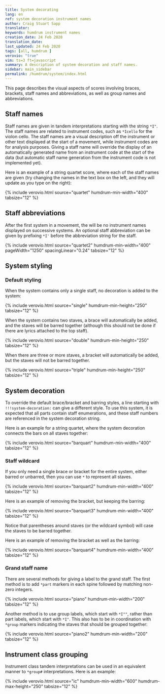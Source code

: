 ```yaml
---
title: System decorating
lang: en
ref: system decoration instrument names
author: Craig Stuart Sapp
translator: 
keywords: humdrum instrument names
creation_date: 24 Feb 2020
translation_date: 
last_updated: 24 Feb 2020
tags: [all, humdrum ]
verovio: "true"
vim: ts=3 ft=javascript
summary: A description of system decoration and staff names.
sidebar: main_sidebar
permalink: /humdrum/system/index.html
---
```


This page describes the visual aspects of scores involving braces, brackets, staff names and abbreviations,
as well as group names and abbreviations.


## Staff names ##

Staff names are given in tandem interpretations starting with the
string `*I"`.  The staff names are related to <a target="_blank">instrument
codes</a>, such as `*Icello` for the violon cello.  The staff names
are a visual description off the instrument or other text displayed
at the start of a movement, while instrument codes are for analysis
purposes.  Giving a staff name will override the display of an
automatically generated name from an instrument code at the start
of the data (but automatic staff name generation from the instrument
code is not implemented yet).

Here is an example of a string quartet score, where each of the
staff names are given (try changing the names in the text box on
the left, and they will update as you type on the right):

{% include verovio.html
	source="quartet"
	humdrum-min-width="400"
	tabsize="12"
%}
<script type="application/json" id="quartet">
**kern	**kern	**kern	**kern
*I"Cello	*I"Viola	*I"Violin 2	*I"Violin 1
*M4/4	*M4/4	*M4/4	*M4/4
=	=	=	=
1CC	1c	1g	1ee
=	=	=	=
*-	*-	*-	*-
</script>



## Staff abbreviations ##

After the first system in a movement, the will be no instrument names displayed on successive
systems.  An optional staff abbreviation can be given by prefixing `*I'` before the abbreviation
string for the staff.

{% include verovio.html
	source="quartet2"
	humdrum-min-width="400"
	pageWidth="1250"
	spacingLinear="0.24"
	tabsize="12"
%}
<script type="application/json" id="quartet2">
**kern	**kern	**kern	**kern
*I"Cello	*I"Viola	*I"Violin 2	*I"Violin 1
*I'vc.	*I'vla.	*I'vln. 2	*I'vln. 1
*M4/4	*M4/4	*M4/4	*M4/4
=1	=1	=1	=1
1CC	1c	1g	1ee
=2	=2	=2	=2
1DD	1D	1f	1aa
=3	=3	=3	=3
1EE	1G	1b	1gg
=4	=4	=4	=4
1FF	1F	1a	1cc
=5	=5	=5	=5
1GG	1D	1g	1b
=6	=6	=6	=6
1AA	1C	1e	1a
=7	=7	=7	=7
1BB	1D	1d	1f
=8	=8	=8	=8
1C;	1C;	1e;	1g;
==	==	==	==
*-	*-	*-	*-
</script>


## System styling ##

### Default styling ###

When the system contains only a single staff, no decoration is added to the system:

{% include verovio.html
	source="single"
	humdrum-min-height="250"
	tabsize="12"
%}
<script type="application/json" id="single">
**kern
*I"Cello
*I'vc.
*M4/4
=1
1CC
=2
1DD
=3
1EE
=
*-
</script>


When the system contains two staves, a brace will automatically be added, and the
staves will be barred together (although this should not be done if there are lyrics
attached to the top staff).

{% include verovio.html
	source="double"
	humdrum-min-height="250"
	tabsize="12"
%}
<script type="application/json" id="double">
**kern	**kern
*part1	*part1
*I"Piano	*I"Piano
*M4/4	*M4/4
=1	=1
1CC	1ee
=2	=2
1DD	1b
=3	=3
1EE	1g
=	=
*-	*-
</script>

When there are three or more staves, a bracket will automatically be added, but the
staves will not be barred together.

{% include verovio.html
	source="triple"
	humdrum-min-height="250"
	tabsize="12"
%}
<script type="application/json" id="triple">
**kern	**kern	**kern
*I"part 3	*I"part 2	*I"part 1
*M4/4	*M4/4	*M4/4
=1	=1	=1
1CC	1ee	1gg
=2	=2	=2
1DD	1b	1ff
=3	=3	=3
1EE	1g	1ee
=	=	=
*-	*-	*-
</script>


## System decoration ##

To override the default brace/bracket and barring styles, a line starting with `!!!system-decoration:` can
give a different style.  To use this system, it is expected that all parts contain staff enumerations,
and these staff numbers are referenced in the system decoration string.


Here is an example for a string quartet, where the system decoration connects the bars on
all staves together:


{% include verovio.html
	source="barquart"
	humdrum-min-width="400"
	tabsize="12"
%}
<script type="application/json" id="barquart">
**kern	**kern	**kern	**kern
*staff4	*staff3	*staff2	*staff1
*I"Cello	*I"Viola	*I"Violin 2	*I"Violin 1
*M4/4	*M4/4	*M4/4	*M4/4
=	=	=	=
1CC	1c	1g	1ee
=	=	=	=
*-	*-	*-	*-
!!!system-decoration: [(s1,s2,s3,s4)]
</script>

### Staff wildcard ###

If you only need a single brace or bracket for the entire system, either barred or unbarred, then
you can use `*` to represent all staves.

{% include verovio.html
	source="barquart2"
	humdrum-min-width="400"
	tabsize="12"
%}
<script type="application/json" id="barquart2">
**kern	**kern	**kern	**kern
*staff4	*staff3	*staff2	*staff1
*I"Cello	*I"Viola	*I"Violin 2	*I"Violin 1
*M4/4	*M4/4	*M4/4	*M4/4
=	=	=	=
1CC	1c	1g	1ee
=	=	=	=
*-	*-	*-	*-
!!!system-decoration: [(*)]
</script>

Here is an example of removing the bracket, but keeping the barring:

{% include verovio.html
	source="barquart3"
	humdrum-min-width="400"
	tabsize="12"
%}
<script type="application/json" id="barquart3">
**kern	**kern	**kern	**kern
*staff4	*staff3	*staff2	*staff1
*I"Cello	*I"Viola	*I"Violin 2	*I"Violin 1
*M4/4	*M4/4	*M4/4	*M4/4
=	=	=	=
1CC	1c	1g	1ee
=	=	=	=
*-	*-	*-	*-
!!!system-decoration: (*)
</script>

Notice that parentheses around staves (or the wildcard symbol) will
case the staves to be barred together.

Here is an example of removing the bracket as well as the barring:

{% include verovio.html
	source="barquart4"
	humdrum-min-width="400"
	tabsize="12"
%}
<script type="application/json" id="barquart4">
**kern	**kern	**kern	**kern
*staff4	*staff3	*staff2	*staff1
*I"Cello	*I"Viola	*I"Violin 2	*I"Violin 1
*M4/4	*M4/4	*M4/4	*M4/4
=	=	=	=
1CC	1c	1g	1ee
=	=	=	=
*-	*-	*-	*-
!!!system-decoration: *
</script>



### Grand staff name ###

There are several methods for giving a label to the grand staff. The first method is
to add `*part` markers in each spine followed by matching non-zero integers.

{% include verovio.html
	source="piano"
	humdrum-min-width="200"
	tabsize="12"
%}
<script type="application/json" id="piano">
**kern	**kern
*part1	*part1
*I"Piano	*
*M4/4	*M4/4
=	=
1CC	1f
=	=
*-	*-
</script>

Another method is to use group labels, which start with `*I""`,
rather than part labels, which start with `*I"`.  This also has to
be in coordination with `*group` markers indicating the staves that
should be grouped together:

{% include verovio.html
	source="piano2"
	humdrum-min-width="200"
	tabsize="12"
%}
<script type="application/json" id="piano2">
**kern	**kern
*group1	*group1
*I""Piano	*
*M4/4	*M4/4
=	=
1CC	1f
=	=
*-	*-
</script>


## Instrument class grouping ##

Instrument class tandem interpretations can be used in an equivalent manner to
`*group#` interpretations.  Here is an example:

{% include verovio.html
	source="ic"
	humdrum-min-width="600"
	humdrum-max-height="250"
	tabsize="12"
%}
<script type="application/json" id="ic">
**kern	**kern	**kern	**kern	**kern	**kern	**kern	**kern	**kern
*staff9	*staff8	*staff7	*staff6	*staff5	*staff4	*staff3	*staff2	*staff1
*ICstr	*ICstr	*ICstr	*ICstr	*ICbras	*ICbras	*ICww	*ICww	*ICww	
*I"Cello	*I"Viola	*I"Violin 2	*I"Violin 1	*I"Trombone	*I"Trumpet	*I"Bassoon	*I"Oboe	*I"Flute
*IclefF4	*IclefC3	*IclefG2	*IclefG2	*IclefF4	*IclefG2	*IclefF4	*IclefG2	*IclefG2
*M4/4	*M4/4	*M4/4	*M4/4	*M4/4	*M4/4	*M4/4	*M4/4	*M4/4
=	=	=	=	=	=	=	=	=
1CC	1c	1cc	1ccc	1C	1cc	1C	1cc	1ccc
=	=	=	=	=	=	=	=	=
*-	*-	*-	*-	*-	*-	*-	*-	*-
!!!system-decoration: [(ww)][(bras)][(str)]
</script>



